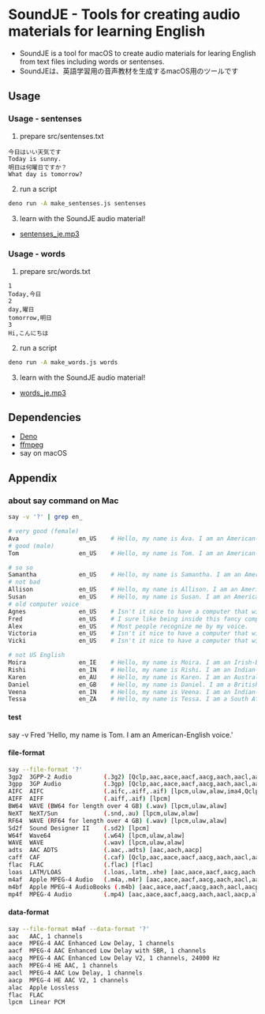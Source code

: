 # SoundJE - Tools for creating audio materials for learning English

- SoundJE is a tool for macOS to create audio materials for learing English from text files including words or sentenses.
- SoundJEは、英語学習用の音声教材を生成するmacOS用のツールです

## Usage

### Usage - sentenses

1. prepare src/sentenses.txt
```
今日はいい天気です
Today is sunny.
明日は何曜日ですか？
What day is tomorrow?
```

2. run a script
```sh
deno run -A make_sentenses.js sentenses
```

3. learn with the SoundJE audio material!
- [sentenses_je.mp3](https://code4fukui.github.io/SoundJE/dist/sentenses/sentenses_je.mp3)

### Usage - words

1. prepare src/words.txt
```
1
Today,今日
2
day,曜日
tomorrow,明日
3
Hi,こんにちは
```

2. run a script
```sh
deno run -A make_words.js words
```

3. learn with the SoundJE audio material!
- [words_je.mp3](https://code4fukui.github.io/SoundJE/dist/words/words_je.mp3)

## Dependencies

- [Deno](https://deno.land/)
- [ffmpeg](https://ffmpeg.org/)
- say on macOS

## Appendix

### about say command on Mac

```sh
say -v '?' | grep en_

# very good (female)
Ava                 en_US    # Hello, my name is Ava. I am an American-English voice.
# good (male)
Tom                 en_US    # Hello, my name is Tom. I am an American-English voice.

# so so
Samantha            en_US    # Hello, my name is Samantha. I am an American-English voice.
# not bad
Allison             en_US    # Hello, my name is Allison. I am an American-English voice.
Susan               en_US    # Hello, my name is Susan. I am an American-English voice.
# old computer voice
Agnes               en_US    # Isn't it nice to have a computer that will talk to you?
Fred                en_US    # I sure like being inside this fancy computer
Alex                en_US    # Most people recognize me by my voice.
Victoria            en_US    # Isn't it nice to have a computer that will talk to you?
Vicki               en_US    # Isn't it nice to have a computer that will talk to you?

# not US English
Moira               en_IE    # Hello, my name is Moira. I am an Irish-English voice.
Rishi               en_IN    # Hello, my name is Rishi. I am an Indian-English voice.
Karen               en_AU    # Hello, my name is Karen. I am an Australian-English voice.
Daniel              en_GB    # Hello, my name is Daniel. I am a British-English voice.
Veena               en_IN    # Hello, my name is Veena. I am an Indian-English voice.
Tessa               en_ZA    # Hello, my name is Tessa. I am a South African-English voice.
```

#### test

say -v Fred 'Hello, my name is Tom. I am an American-English voice.'

#### file-format

```sh
say --file-format '?'
3gp2  3GPP-2 Audio         (.3g2) [Qclp,aac,aace,aacf,aacg,aach,aacl,aacp]
3gpp  3GP Audio            (.3gp) [Qclp,aac,aace,aacf,aacg,aach,aacl,aacp]
AIFC  AIFC                 (.aifc,.aiff,.aif) [lpcm,ulaw,alaw,ima4,Qclp]
AIFF  AIFF                 (.aiff,.aif) [lpcm]
BW64  WAVE (BW64 for length over 4 GB) (.wav) [lpcm,ulaw,alaw]
NeXT  NeXT/Sun             (.snd,.au) [lpcm,ulaw,alaw]
RF64  WAVE (RF64 for length over 4 GB) (.wav) [lpcm,ulaw,alaw]
Sd2f  Sound Designer II    (.sd2) [lpcm]
W64f  Wave64               (.w64) [lpcm,ulaw,alaw]
WAVE  WAVE                 (.wav) [lpcm,ulaw,alaw]
adts  AAC ADTS             (.aac,.adts) [aac,aach,aacp]
caff  CAF                  (.caf) [Qclp,aac,aace,aacf,aacg,aach,aacl,aacp,alac,alaw,flac,ilbc,ima4,lpcm,opus,ulaw]
flac  FLAC                 (.flac) [flac]
loas  LATM/LOAS            (.loas,.latm,.xhe) [aac,aace,aacf,aacg,aach,aacl,aacp]
m4af  Apple MPEG-4 Audio   (.m4a,.m4r) [aac,aace,aacf,aacg,aach,aacl,aacp,alac,flac,lpcm]
m4bf  Apple MPEG-4 AudioBooks (.m4b) [aac,aace,aacf,aacg,aach,aacl,aacp]
mp4f  MPEG-4 Audio         (.mp4) [aac,aace,aacf,aacg,aach,aacl,aacp,alac,flac,lpcm]
```

#### data-format

```sh
say --file-format m4af --data-format '?'
aac   AAC, 1 channels
aace  MPEG-4 AAC Enhanced Low Delay, 1 channels
aacf  MPEG-4 AAC Enhanced Low Delay with SBR, 1 channels
aacg  MPEG-4 AAC Enhanced Low Delay V2, 1 channels, 24000 Hz
aach  MPEG-4 HE AAC, 1 channels
aacl  MPEG-4 AAC Low Delay, 1 channels
aacp  MPEG-4 HE AAC V2, 1 channels
alac  Apple Lossless
flac  FLAC
lpcm  Linear PCM
```
